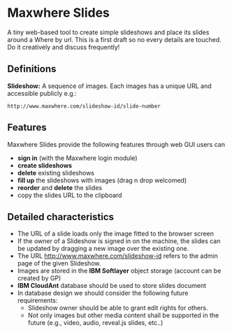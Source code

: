 # Maxwhere Slides

A tiny web-based tool to create simple slideshows and place its slides around a Where by url.
This is a first draft so no every details are touched. Do it creatively and discuss frequently!

## Definitions

**Slideshow:** A sequence of images. Each images has a unique URL and accessible publicly e.g.:
```
http://www.maxwhere.com/slideshow-id/slide-number
```

## Features

Maxwhere Slides provide the following features through web GUI users can
- **sign in** (with the Maxwhere login module)
- **create slideshows**
- **delete** existing slideshows
- **fill up** the slideshows with images (drag n drop welcomed)
- **reorder** and **delete** the slides
- copy the slides URL to the clipboard

## Detailed characteristics

- The URL of a slide loads only the image fitted to the browser screen
- If the owner of a Slideshow is signed in on the machine, the slides can be updated by dragging a new image over the existing one.
- The URL  http://www.maxwhere.com/slideshow-id refers to the admin page of the given Slideshow.
- Images are stored in the **IBM Softlayer** object storage (account can be created by GP)
- **IBM CloudAnt** database should be used to store slides document
- In database design we should consider the following future requirements:
  - Slideshow owner should be able to grant edit rights for others.
  - Not only images but other media content shall be supported in the future (e.g., video, audio, reveal.js slides, etc..)
